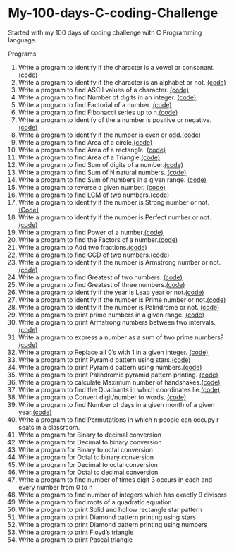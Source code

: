 # My-100-days-C-coding-Challenge
Started with my 100 days of coding challenge with C Programming language.

Programs
1. Write a program to identify if the character is a vowel or consonant. [(code)](https://github.com/Udhays07/My-100-days-C-coding-Challenge/blob/main/Day1.c)
2. Write a program to identify if the character is an alphabet or not. [(code)](https://github.com/Udhays07/My-100-days-C-coding-Challenge/blob/main/Day2.c)
3. Write a program to find ASCII values of a character. [(code)](https://github.com/Udhays07/My-100-days-C-coding-Challenge/blob/main/Day3.c)
4. Write a program to find Number of digits in an integer. [(code)](https://github.com/Udhays07/My-100-days-C-coding-Challenge/blob/main/Day4.c)
5. Write a program to find Factorial of a number. [(code)](https://github.com/Udhays07/My-100-days-C-coding-Challenge/blob/main/Day5.c)
6. Write a program to find Fibonacci series up to n.[(code)](https://github.com/Udhays07/My-100-days-C-coding-Challenge/blob/main/Day6.c)  
7. Write a program to identify of the a number is positive or negative.[(code)](https://github.com/Udhays07/My-100-days-C-coding-Challenge/blob/main/Day7.c)
8. Write a program to identify if the number is even or odd.[(code)](https://github.com/Udhays07/My-100-days-C-coding-Challenge/blob/main/Day8.c)
9. Write a program to find Area of a circle.[(code)](https://github.com/Udhays07/My-100-days-C-coding-Challenge/blob/main/Day9.c) 
10. Write a program to find Area of a rectangle. [(code)](https://github.com/Udhays07/My-100-days-C-coding-Challenge/blob/main/Day10.c)
11. Write a program to find Area of a Triangle.[(code)](https://github.com/Udhays07/My-100-days-C-coding-Challenge/blob/main/Day11.c) 
12. Write a program to find Sum of digits of a number.[(code)](https://github.com/Udhays07/My-100-days-C-coding-Challenge/blob/main/Day12.c)
13. Write a program to find Sum of N natural numbers. [(code)](https://github.com/Udhays07/My-100-days-C-coding-Challenge/blob/main/Day13.c)
14. Write a program to find Sum of numbers in a given range. [(code)](https://github.com/Udhays07/My-100-days-C-coding-Challenge/blob/main/Day14.c)
15. Write a program to reverse a given number. [(code)](https://github.com/Udhays07/My-100-days-C-coding-Challenge/blob/main/Day15.c)
16. Write a program to find LCM of two numbers.[(code)](https://github.com/Udhays07/My-100-days-C-coding-Challenge/blob/main/Day16.c)
17. Write a program to identify if the number is Strong number or not. [(Code)](https://github.com/Udhays07/My-100-days-C-coding-Challenge/blob/main/Day17.c)
18. Write a program to identify if the number is Perfect number or not. [(code)](https://github.com/Udhays07/My-100-days-C-coding-Challenge/blob/main/Day18.c)
19. Write a program to find Power of a number.[(code)](https://github.com/Udhays07/My-100-days-C-coding-Challenge/blob/main/Day19.c)
20. Write a program to find the Factors of a number.[(code)](https://github.com/Udhays07/My-100-days-C-coding-Challenge/blob/main/Day20.c)
21. Write a program to Add two fractions.[(code)](https://github.com/Udhays07/My-100-days-C-coding-Challenge/blob/main/Day21.c)
22. Write a program to find GCD of two numbers.[(code)](https://github.com/Udhays07/My-100-days-C-coding-Challenge/blob/main/Day22.c) 
23. Write a program to identify if the number is Armstrong number or not.[(code)](https://github.com/Udhays07/My-100-days-C-coding-Challenge/blob/main/Day23.c)
24. Write a program to find Greatest of two numbers. [(code)](https://github.com/Udhays07/My-100-days-C-coding-Challenge/blob/main/Day24.c)
25. Write a program to find Greatest of three numbers.[(code)](https://github.com/Udhays07/My-100-days-C-coding-Challenge/blob/main/Day25.c)
26. Write a program to identify if the year is Leap year or not.[(code)](https://github.com/Udhays07/My-100-days-C-coding-Challenge/blob/main/Day26.c) 
27. Write a program to identify if the number is Prime number or not.[(code)](https://github.com/Udhays07/My-100-days-C-coding-Challenge/blob/main/Day27.c) 
28. Write a program to identify if the number is Palindrome or not. [(code)](https://github.com/Udhays07/My-100-days-C-coding-Challenge/blob/main/Day28.c)
29. Write a program to print prime numbers in a given range. [(code)](https://github.com/Udhays07/My-100-days-C-coding-Challenge/blob/main/Day29.c)
30. Write a program to print Armstrong numbers between two intervals. [(code)](https://github.com/Udhays07/My-100-days-C-coding-Challenge/blob/main/Day30.c)
31. Write a program to express a number as a sum of two prime numbers?[(code)](https://github.com/Udhays07/My-100-days-C-coding-Challenge/blob/main/Day31.c)
32. Write a program to Replace all 0’s with 1 in a given integer. [(code)](https://github.com/Udhays07/My-100-days-C-coding-Challenge/blob/main/Day32.c)
33. Write a program to print Pyramid pattern using stars.[(code)](https://github.com/Udhays07/My-100-days-C-coding-Challenge/blob/main/Day33.c)
34. Write a program to print Pyramid pattern using numbers.[(code)](https://github.com/Udhays07/My-100-days-C-coding-Challenge/blob/main/Day34.c)
35. Write a program to print Palindromic pyramid pattern printing. [(code)](https://github.com/Udhays07/My-100-days-C-coding-Challenge/blob/main/Day35.c)
36. Write a program to calculate Maximum number of handshakes.[(code)](https://github.com/Udhays07/My-100-days-C-coding-Challenge/blob/main/Day36.c)
37. Write a program to find the Quadrants in which coordinates lie.[(code)](https://github.com/Udhays07/My-100-days-C-coding-Challenge/blob/main/Day37.c).
38. Write a program to Convert digit/number to words. [(code)](https://github.com/Udhays07/My-100-days-C-coding-Challenge/blob/main/Day38.c)
39. Write a program to find Number of days in a given month of a given year.[(code)](https://github.com/Udhays07/My-100-days-C-coding-Challenge/blob/main/Day39.c)
40. Write a program to find Permutations in which n people can occupy r seats in a classroom.
41. Write a program for Binary to decimal conversion
42. Write a program for Decimal to binary conversion
43. Write a program for Binary to octal conversion
44. Write a program for Octal to binary conversion
45. Write a program for Decimal to octal conversion
46. Write a program for Octal to decimal conversion
47. Write a program to find number of times digit 3 occurs in each and every number from 0 to n
48. Write a program to find number of integers which has exactly 9 divisors
49. Write a program to find roots of a quadratic equation
50. Write a program to print Solid and hollow rectangle star pattern
51. Write a program to print Diamond pattern printing using stars
52. Write a program to print Diamond pattern printing using numbers
53. Write a program to print Floyd’s triangle
54. Write a program to print Pascal triangle
